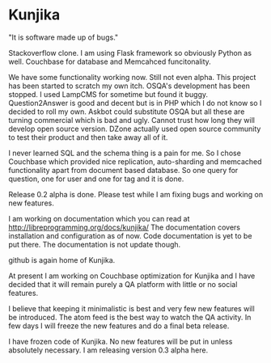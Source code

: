 Kunjika
=======

"It is software made up of bugs."

Stackoverflow clone. I am using Flask framework so obviously Python as well.
Couchbase for database and Memcahced funcitonality.

We have some functionality working now. Still not even alpha. This project
has been started to scratch my own itch. OSQA's development has been stopped.
I used LampCMS for sometime but found it buggy. Question2Answer is good and
decent but is in PHP which I do not know so I decided to roll my own.
Askbot could substitute OSQA but all these are turning commercial which is bad
and ugly. Cannot trust how long they will develop open source version. DZone
actually used open source community to test their product and then take away
all of it.

I never learned SQL and the schema thing is a pain for me. So I chose Couchbase
which provided nice replication, auto-sharding and memcached functionality apart
from document based database. So one query for question, one for user and one
for tag and it is done.

Release 0.2 alpha is done. Please test while I am fixing bugs and working on new
features.

I am working on documentation which you can read at http://libreprogramming.org/docs/kunjika/
The documentation covers installation and configuration as of now. Code
documentation is yet to be put there. The documentation is not update though.

github is again home of Kunjika. 

At present I am working on Couchbase optimization for Kunjika and I have
decided that it will remain purely a QA platform with little or no social
features.

I believe that keeping it minimalistic is best and very few new features will
be introduced. The atom feed is the best way to watch the QA activity. In few
days I will freeze the new features and do a final beta release.

I have frozen code of Kunjika. No new features will be put in  unless
absolutely necessary. I am releasing version 0.3 alpha here.